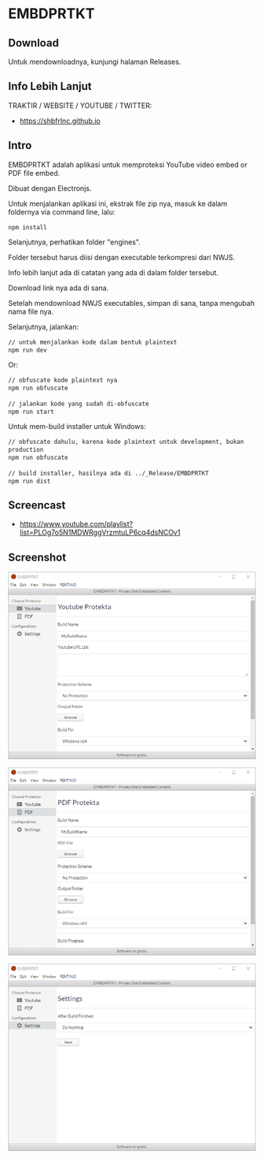 # EMBDPRTKT

## Download

Untuk mendownloadnya, kunjungi halaman Releases.

## Info Lebih Lanjut

TRAKTIR / WEBSITE / YOUTUBE / TWITTER:

- https://shbfrlnc.github.io

## Intro

EMBDPRTKT adalah aplikasi untuk memproteksi YouTube video embed or PDF file embed.

Dibuat dengan Electronjs.

Untuk menjalankan aplikasi ini, ekstrak file zip nya, masuk ke dalam foldernya via command line, lalu:

```
npm install
```

Selanjutnya, perhatikan folder "engines".

Folder tersebut harus diisi dengan executable terkompresi dari NWJS.

Info lebih lanjut ada di catatan yang ada di dalam folder tersebut.

Download link nya ada di sana.

Setelah mendownload NWJS executables, simpan di sana, tanpa mengubah nama file nya.

Selanjutnya, jalankan:

```
// untuk menjalankan kode dalam bentuk plaintext
npm run dev
```

Or:

```
// obfuscate kode plaintext nya
npm run obfuscate

// jalankan kode yang sudah di-obfuscate
npm run start
```

Untuk mem-build installer untuk Windows:

```
// obfuscate dahulu, karena kode plaintext untuk development, bukan production
npm run obfuscate

// build installer, hasilnya ada di ../_Release/EMBDPRTKT
npm run dist
```

## Screencast

- https://www.youtube.com/playlist?list=PLOg7o5N1MDWRggVrzmtuLP6cq4dsNCOv1

## Screenshot

![ScreenShot](assets/EMBDPRTKT1.png?raw=true)

![ScreenShot](assets/EMBDPRTKT2.png?raw=true)

![ScreenShot](assets/EMBDPRTKT3.png?raw=true)
